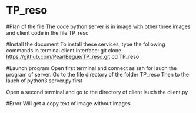 # TP_reso
#Plan of the file
The code python server is in image with other three images and client code in the file TP_reso

#Install the document
To install these services, type the following commands in terminal client interface:
git clone
https://github.com/PearlBegue/TP_reso.git
cd TP_reso

#Launch program
Open first terminal and connect as ssh for lauch the program of server.
Go to the file directory of the folder TP_reso
Then to the lauch of python3 server.py first

Open a second terminal and go to the directory of client
lauch the client.py

#Error
Will get a copy text of image without images
